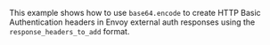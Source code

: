 This example shows how to use `base64.encode` to create HTTP Basic Authentication headers in Envoy external auth responses using the `response_headers_to_add` format.
